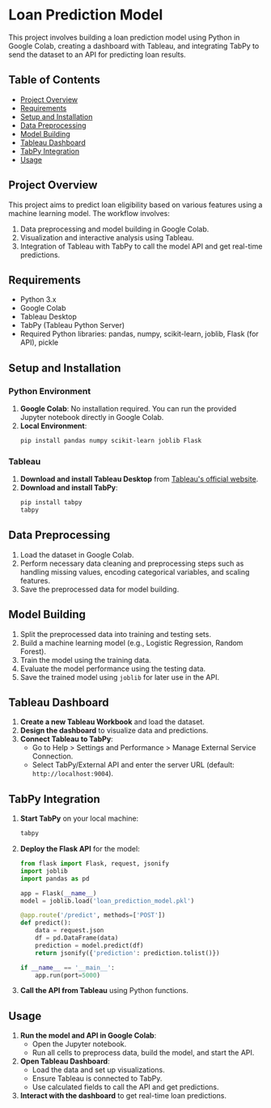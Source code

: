 # Loan Prediction Model

This project involves building a loan prediction model using Python in Google Colab, creating a dashboard with Tableau, and integrating TabPy to send the dataset to an API for predicting loan results.

## Table of Contents

- [Project Overview](#project-overview)
- [Requirements](#requirements)
- [Setup and Installation](#setup-and-installation)
- [Data Preprocessing](#data-preprocessing)
- [Model Building](#model-building)
- [Tableau Dashboard](#tableau-dashboard)
- [TabPy Integration](#tabpy-integration)
- [Usage](#usage)

## Project Overview

This project aims to predict loan eligibility based on various features using a machine learning model. The workflow involves:
1. Data preprocessing and model building in Google Colab.
2. Visualization and interactive analysis using Tableau.
3. Integration of Tableau with TabPy to call the model API and get real-time predictions.

## Requirements

- Python 3.x
- Google Colab
- Tableau Desktop
- TabPy (Tableau Python Server)
- Required Python libraries: pandas, numpy, scikit-learn, joblib, Flask (for API), pickle
## Setup and Installation

### Python Environment

1. **Google Colab**: No installation required. You can run the provided Jupyter notebook directly in Google Colab.
2. **Local Environment**:
    ```sh
    pip install pandas numpy scikit-learn joblib Flask
    ```

### Tableau

1. **Download and install Tableau Desktop** from [Tableau's official website](https://www.tableau.com/products/desktop).
2. **Download and install TabPy**:
    ```sh
    pip install tabpy
    tabpy
    ```

## Data Preprocessing

1. Load the dataset in Google Colab.
2. Perform necessary data cleaning and preprocessing steps such as handling missing values, encoding categorical variables, and scaling features.
3. Save the preprocessed data for model building.

## Model Building

1. Split the preprocessed data into training and testing sets.
2. Build a machine learning model (e.g., Logistic Regression, Random Forest).
3. Train the model using the training data.
4. Evaluate the model performance using the testing data.
5. Save the trained model using `joblib` for later use in the API.

## Tableau Dashboard

1. **Create a new Tableau Workbook** and load the dataset.
2. **Design the dashboard** to visualize data and predictions.
3. **Connect Tableau to TabPy**:
    - Go to Help > Settings and Performance > Manage External Service Connection.
    - Select TabPy/External API and enter the server URL (default: `http://localhost:9004`).

## TabPy Integration

1. **Start TabPy** on your local machine:
    ```sh
    tabpy
    ```
2. **Deploy the Flask API** for the model:
    ```python
    from flask import Flask, request, jsonify
    import joblib
    import pandas as pd

    app = Flask(__name__)
    model = joblib.load('loan_prediction_model.pkl')

    @app.route('/predict', methods=['POST'])
    def predict():
        data = request.json
        df = pd.DataFrame(data)
        prediction = model.predict(df)
        return jsonify({'prediction': prediction.tolist()})

    if __name__ == '__main__':
        app.run(port=5000)
    ```
3. **Call the API from Tableau** using Python functions.

## Usage

1. **Run the model and API in Google Colab**:
    - Open the Jupyter notebook.
    - Run all cells to preprocess data, build the model, and start the API.
2. **Open Tableau Dashboard**:
    - Load the data and set up visualizations.
    - Ensure Tableau is connected to TabPy.
    - Use calculated fields to call the API and get predictions.
3. **Interact with the dashboard** to get real-time loan predictions.
